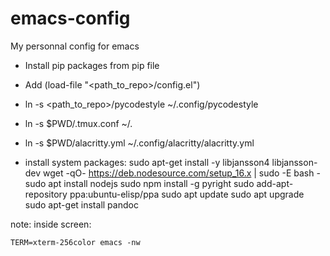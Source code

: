 # emacs-config
My personnal config for emacs


* Install pip packages from pip file
* Add (load-file "<path_to_repo>/config.el")
* ln -s <path_to_repo>/pycodestyle ~/.config/pycodestyle
* ln -s $PWD/.tmux.conf ~/.
* ln -s $PWD/alacritty.yml ~/.config/alacritty/alacritty.yml

* install system packages:
sudo apt-get install -y libjansson4 libjansson-dev
wget -qO- https://deb.nodesource.com/setup_16.x | sudo -E bash -
sudo apt install nodejs
sudo npm install -g pyright
sudo add-apt-repository ppa:ubuntu-elisp/ppa
sudo apt update
sudo apt upgrade
sudo apt-get install pandoc

note:
inside screen:
```
TERM=xterm-256color emacs -nw
```
